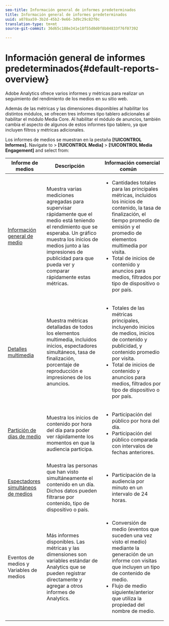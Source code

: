 ```yaml
---
seo-title: Información general de informes predeterminados
title: Información general de informes predeterminados
uuid: a078aa59-3b2d-45b2-9e66-3d9c29c82f0c
translation-type: tm+mt
source-git-commit: 36d65c188e341e18f55d0d0f8b84833f76f07392

---
```



# Información general de informes predeterminados{#default-reports-overview}

Adobe Analytics ofrece varios informes y métricas para realizar un seguimiento del rendimiento de los medios en su sitio web.

Además de las métricas y las dimensiones disponibles al habilitar los distintos módulos, se ofrecen tres informes tipo tablero adicionales al habilitar el módulo Media Core. Al habilitar el módulo de anuncios, también cambia el aspecto de algunos de estos informes tipo tablero, ya que incluyen filtros y métricas adicionales.

Los informes de medios se muestran en la pestaña **[!UICONTROL Informes].** Navigate to &gt; **[!UICONTROL Media]** &gt; **[!UICONTROL Media Engagement]** and select from:

| Informe de medios | Descripción     | Información comercial común       |
| --- | --- | --- |
| [Información general de medio](media-reports-overview.md) | Muestra varias mediciones agregadas para supervisar rápidamente que el medio está teniendo el rendimiento que se esperaba. Un gráfico muestra los inicios de medios junto a las impresiones de publicidad para que pueda ver y comparar rápidamente estas métricas. | <ul> <li>Cantidades totales para las principales métricas, incluidos los inicios de contenido, la tasa de finalización, el tiempo promedio de emisión y el promedio de elementos multimedia por visita.  </li> <li>Total de inicios de contenido y anuncios para medios, filtrados por tipo de dispositivo o por país.  </li> </ul> |
| [Detalles multimedia](media-reports-detail.md) | Muestra métricas detalladas de todos los elementos multimedia, incluidos inicios, espectadores simultáneos, tasa de finalización, porcentaje de reproducción e impresiones de los anuncios. | <ul> <li>Totales de las métricas principales, incluyendo inicios de medios, inicios de contenido y publicidad, y contenido promedio por visita.  </li> <li>Total de inicios de contenido y anuncios para medios, filtrados por tipo de dispositivo o por país.  </li> </ul> |
| [Partición de días de medio](media-reports-daypart.md) | Muestra los inicios de contenido por hora del día para poder ver rápidamente los momentos en que la audiencia participa. | <ul> <li>Participación del público por hora del día.  </li> <li>Participación del público comparada con intervalos de fechas anteriores.  </li> </ul> |
| [Espectadores simultáneos de medios](media-concurrent-viewers.md) | Muestra las personas que han visto simultáneamente el contenido en un día. Dichos datos pueden filtrarse por contenido, tipo de dispositivo o país. | <ul> <li>Participación de la audiencia por minuto en un intervalo de 24 horas.  </li> </ul> |
| Eventos de medios y Variables de medios | Más informes disponibles. Las métricas y las dimensiones son variables estándar de Analytics que se pueden registrar directamente y agregar a otros informes de Analytics. | <ul> <li>Conversión de medio (eventos que suceden una vez visto el medio) mediante la generación de un informe con visitas que incluyen un tipo de contenido de medio.  </li> <li>Flujo de medio siguiente/anterior que utiliza la propiedad del nombre de medio.  </li> </ul> |
